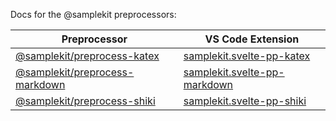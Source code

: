 Docs for the @samplekit preprocessors:

| Preprocessor                                                                                                          | VS Code Extension                                                                                                |
| --------------------------------------------------------------------------------------------------------------------- | ---------------------------------------------------------------------------------------------------------------- |
| [@samplekit/preprocess-katex](https://github.com/timothycohen/samplekit/tree/staging/packages/preprocess-katex)       | [samplekit.svelte-pp-katex](https://marketplace.visualstudio.com/items?itemName=samplekit.svelte-pp-katex)       |
| [@samplekit/preprocess-markdown](https://github.com/timothycohen/samplekit/tree/staging/packages/preprocess-markdown) | [samplekit.svelte-pp-markdown](https://marketplace.visualstudio.com/items?itemName=samplekit.svelte-pp-markdown) |
| [@samplekit/preprocess-shiki](https://github.com/timothycohen/samplekit/tree/staging/packages/preprocess-shiki)       | [samplekit.svelte-pp-shiki](https://marketplace.visualstudio.com/items?itemName=samplekit.svelte-pp-shiki)       |
